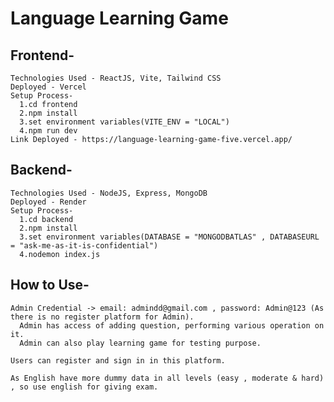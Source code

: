 # Language Learning Game

## Frontend-
    Technologies Used - ReactJS, Vite, Tailwind CSS
    Deployed - Vercel
    Setup Process-
      1.cd frontend
      2.npm install
      3.set environment variables(VITE_ENV = "LOCAL")
      4.npm run dev
    Link Deployed - https://language-learning-game-five.vercel.app/
    

## Backend-
    Technologies Used - NodeJS, Express, MongoDB
    Deployed - Render
    Setup Process-
      1.cd backend
      2.npm install
      3.set environment variables(DATABASE = "MONGODBATLAS" , DATABASEURL = "ask-me-as-it-is-confidential")
      4.nodemon index.js


## How to Use-
    Admin Credential -> email: admindd@gmail.com , password: Admin@123 (As there is no register platform for Admin).
      Admin has access of adding question, performing various operation on it.
      Admin can also play learning game for testing purpose.

    Users can register and sign in in this platform.

    As English have more dummy data in all levels (easy , moderate & hard) , so use english for giving exam.
    
    




